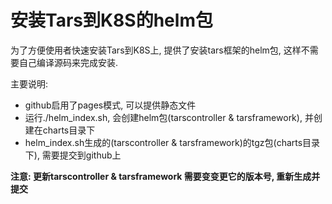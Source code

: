 # 安装Tars到K8S的helm包

为了方便使用者快速安装Tars到K8S上, 提供了安装tars框架的helm包, 这样不需要自己编译源码来完成安装.

主要说明:
- github启用了pages模式, 可以提供静态文件
- 运行./helm_index.sh, 会创建helm包(tarscontroller & tarsframework), 并创建在charts目录下
- helm_index.sh生成的(tarscontroller & tarsframework)的tgz包(charts目录下), 需要提交到github上

**注意: 更新tarscontroller & tarsframework 需要变变更它的版本号, 重新生成并提交**


